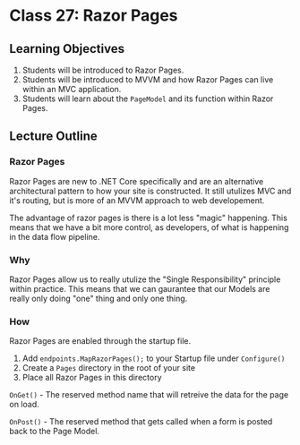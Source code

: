 # Class 27: Razor Pages

## Learning Objectives
1. Students will be introduced to Razor Pages. 
1. Students will be introduced to MVVM and how Razor Pages can live within an MVC application.
1. Students will learn about the `PageModel` and its function within Razor Pages.

## Lecture Outline

### Razor Pages

Razor Pages are new to .NET Core specifically and are an alternative architectural pattern to how your site is constructed. It still utulizes MVC and it's routing, but is more of an MVVM approach to web developement. 

The advantage of razor pages is there is a lot less "magic" happening. This means that we have a bit more control, as developers, of what is happening in the data flow pipeline. 

### Why

Razor Pages allow us to really utulize the "Single Responsibility" principle within practice. This means that we can gaurantee that our Models are really only doing "one" thing and only one thing. 

### How

Razor Pages are enabled through the startup file. 
1. Add `endpoints.MapRazorPages();` to your Startup file under `Configure()`
2. Create a `Pages` directory in the root of your site
3. Place all Razor Pages in this directory


`OnGet()` - The reserved method name that will retreive the data for the page on load.

`OnPost()` - The reserved method that gets called when a form is posted back to the Page Model. 

